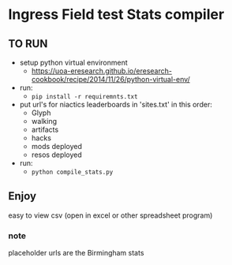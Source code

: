 # Ingress Field test Stats compiler

## TO RUN

 - setup python virtual environment
   - https://uoa-eresearch.github.io/eresearch-cookbook/recipe/2014/11/26/python-virtual-env/
 - run:
   - `pip install -r requiremnts.txt`
 - put url's for niactics leaderboards in 'sites.txt' in this order:
   - Glyph
   - walking
   - artifacts
   - hacks
   - mods deployed
   - resos deployed
 - run:
   - `python compile_stats.py`

## Enjoy

easy to view csv (open in excel or other spreadsheet program)

### note

placeholder urls are the Birmingham stats
